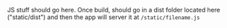 JS stuff should go here.
Once build, should go in a dist folder located here ("static/dist") and then the app will server it at `/static/filename.js`
